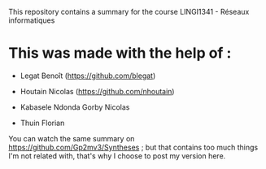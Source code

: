This repository contains a summary for the course LINGI1341 - Réseaux informatiques


# This was made with the help of :

* Legat Benoît (https://github.com/blegat)

* Houtain Nicolas (https://github.com/nhoutain)

* Kabasele Ndonda Gorby Nicolas

* Thuin Florian


You can watch the same summary on https://github.com/Gp2mv3/Syntheses ; but that contains too much things I'm not related with, that's why I choose to post my version here.
